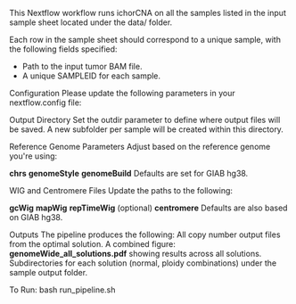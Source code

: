 This Nextflow workflow runs ichorCNA on all the samples listed in the input sample sheet located under the data/ folder.

Each row in the sample sheet should correspond to a unique sample, with the following fields specified:
- Path to the input tumor BAM file.
- A unique SAMPLEID for each sample.

Configuration
Please update the following parameters in your nextflow.config file:

Output Directory
Set the outdir parameter to define where output files will be saved.
A new subfolder per sample will be created within this directory.

Reference Genome Parameters
Adjust based on the reference genome you're using:

**chrs**
**genomeStyle**
**genomeBuild**
Defaults are set for GIAB hg38.

WIG and Centromere Files
Update the paths to the following:

**gcWig**
**mapWig**
**repTimeWig** (optional)
**centromere**
Defaults are also based on GIAB hg38.

Outputs
The pipeline produces the following:
All copy number output files from the optimal solution.
A combined figure: **genomeWide_all_solutions.pdf** showing results across all solutions.
Subdirectories for each solution (normal, ploidy combinations) under the sample output folder.


To Run:
bash run_pipeline.sh